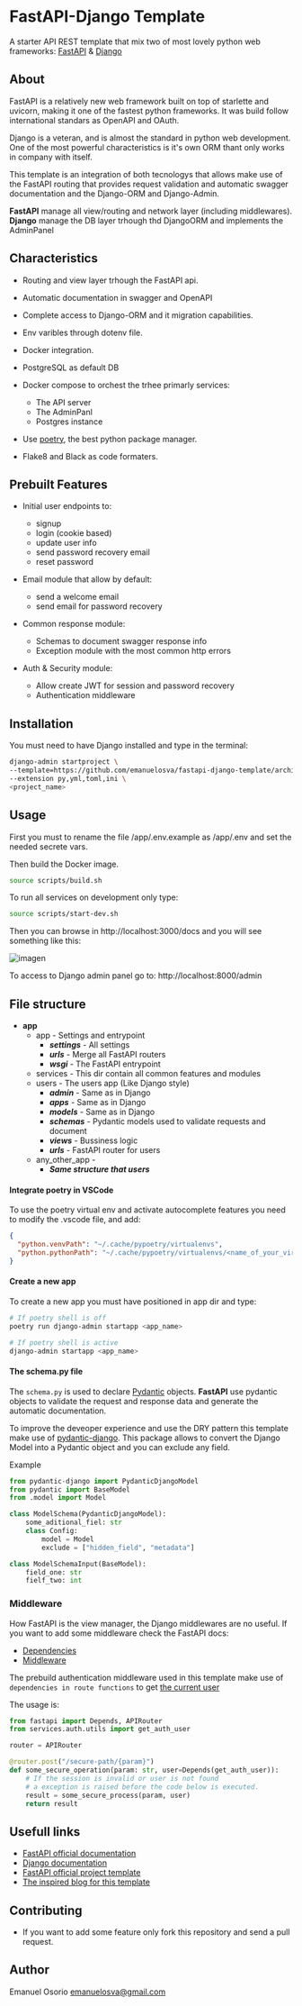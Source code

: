 # FastAPI-Django Template

A starter API REST template that mix two of most lovely
python web frameworks: [FastAPI](https://fastapi.tiangolo.com/) & [Django](https://www.djangoproject.com/)

## About

FastAPI is a relatively new web framework built on top of starlette and uvicorn,
making it one of the fastest python frameworks.
It was build follow international standars as OpenAPI and OAuth.

Django is a veteran, and is almost the standard in python web
development. One of the most powerful characteristics is it's own ORM thant only works
in company with itself.

This template is an integration of both tecnologys that allows make use of the FastAPI
routing that provides request validation and automatic swagger documentation and the
Django-ORM and Django-Admin.

**FastAPI** manage all view/routing and network layer (including middlewares).
**Django** manage the DB layer trhough thd DjangoORM and implements the AdminPanel

## Characteristics

- Routing and view layer trhough the FastAPI api.
- Automatic documentation in swagger and OpenAPI
- Complete access to Django-ORM and it migration capabilities.
- Env varibles through dotenv file.
- Docker integration.
- PostgreSQL as default DB
- Docker compose to orchest the trhee primarly services:
  - The API server
  - The AdminPanl
  - Postgres instance

- Use [poetry](https://python-poetry.org/docs/), the best python package manager.
- Flake8 and Black as code formaters.

## Prebuilt Features

- Initial user endpoints to:
  - signup
  - login (cookie based)
  - update user info
  - send password recovery email
  - reset password

- Email module that allow by default:
  - send a welcome email
  - send email for password recovery

- Common response module:
  - Schemas to document swagger response info
  - Exception module with the most common http errors

- Auth & Security module:
  - Allow create JWT for session and password recovery
  - Authentication middleware

## Installation

You must need to have Django installed and type in the terminal:

```bash
django-admin startproject \
--template=https://github.com/emanuelosva/fastapi-django-template/archive/master.zip \
--extension py,yml,toml,ini \
<project_name>
```

## Usage

First you must to rename the file /app/.env.example as /app/.env
and set the needed secrete vars.

Then build the Docker image.

```bash
source scripts/build.sh
```

To run all services on development only type:

```bash
source scripts/start-dev.sh
```

Then you can browse in http://localhost:3000/docs and you will see something like this:

![imagen](https://user-images.githubusercontent.com/62397465/94862576-d11f5480-03fe-11eb-9adf-2fca029becb8.png)

To access to Django admin panel go to: http://localhost:8000/admin

## File structure

- **app**
  - app - Settings and entrypoint
    - ***settings*** - All settings
    - ***urls*** - Merge all FastAPI routers
    - ***wsgi*** - The FastAPI entrypoint
  - services - This dir contain all common features and modules
  - users - The users app (Like Django style)
    - ***admin*** - Same as in Django 
    - ***apps*** - Same as in Django
    - ***models*** - Same as in Django
    - ***schemas*** - Pydantic models used to validate requests and document
    - ***views*** - Bussiness logic
    - ***urls*** - FastAPI router for users
  - any_other_app - 
    - ***Same structure that users***

#### Integrate poetry in VSCode

To use the poetry virtual env and activate autocomplete features you need to modify the .vscode file, and add:

```json
{
  "python.venvPath": "~/.cache/pypoetry/virtualenvs",
  "python.pythonPath": "~/.cache/pypoetry/virtualenvs/<name_of_your_virtualenv>"
}
```

#### Create a new app

To create a new app you must have positioned in app dir and type:

```bash
# If poetry shell is off
poetry run django-admin startapp <app_name>

# If poetry shell is active
django-admin startapp <app_name>
```

#### The schema.py file

The `schema.py` is used to declare [Pydantic](https://pydantic-docs.helpmanual.io/) objects.
**FastAPI** use pydantic objects to validate the request and response data and generate the automatic documentation.

To improve the deveoper experience and use the DRY pattern this template make use of [pydantic-django](https://pypi.org/project/pydantic-django/).
This package allows to convert the Django Model into a Pydantic object and you can exclude any field.

Example

```python
from pydantic-django import PydanticDjangoModel
from pydantic import BaseModel
from .model import Model

class ModelSchema(PydanticDjangoModel):
    some_aditional_fiel: str
    class Config:
        model = Model
        exclude = ["hidden_field", "metadata"]

class ModelSchemaInput(BaseModel):
    field_one: str
    fielf_two: int
```

### Middleware

How FastAPI is the view manager, the Django middlewares are no useful.
If you want to add some middleware check the FastAPI docs:
- [Dependencies](https://fastapi.tiangolo.com/tutorial/dependencies/dependencies-in-path-operation-decorators/)
- [Middleware](https://fastapi.tiangolo.com/tutorial/middleware/)

The prebuild authentication middleware used in this template make use of
`dependencies in route functions` to get [the current user](https://fastapi.tiangolo.com/tutorial/security/get-current-user/)

The usage is:

```python
from fastapi import Depends, APIRouter
from services.auth.utils import get_auth_user

router = APIRouter

@router.post("/secure-path/{param}")
def some_secure_operation(param: str, user=Depends(get_auth_user)):
    # If the session is invalid or user is not found
    # a exception is raised before the code below is executed.
    result = some_secure_process(param, user)
    return result
```

## Usefull links

- [FastAPI official documentation](https://fastapi.tiangolo.com/)
- [Django documentation](https://www.djangoproject.com/)
- [FastAPI official project template](https://github.com/tiangolo/full-stack-fastapi-postgresql/tree/master/%7B%7Bcookiecutter.project_slug%7D%7D/backend/app)
- [The inspired blog for this template](https://www.stavros.io/posts/fastapi-with-django/)

## Contributing
- If you want to add some feature only fork this repository and send a pull request.

## Author
Emanuel Osorio <emanuelosva@gmail.com>
